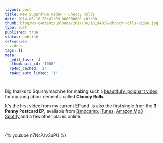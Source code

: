 ```yaml
---
layout: post
title: New Sugardrum video - Choccy Rolls
date: 2014-06-16 20:41:09.000000000 +01:00
thumb: blog/wp-content/uploads/2014/06/16194109/choccy-rolls-video.jpg
type: post
published: true
status: publish
categories:
- videos
tags: []
meta:
  _edit_last: '4'
  _thumbnail_id: '1008'
  rp4wp_cached: '1'
  rp4wp_auto_linked: '1'

---
```

<p>Big thanks to Squishymachine for making such a <a title="Choccy Rolls by Sugardrum - official video" href="http://youtu.be/n7NcPav3uPU">beautifully, poignant video</a> for my song about dementia called <strong>Choccy Rolls</strong>.</p> 

<p>It's the first video from my current EP and  is also the first single from the <strong>3 Penny Postcard EP</strong>, available from <a title="3 Penny Postcard EP by Sugardrum on Bandcamp" href="https://sugardrum.bandcamp.com/album/3-penny-postcard">Bandcamp</a>, <a title="3 penny postcard EP by Sugardrum from iTunes" href="https://itunes.apple.com/gb/album/3-penny-postcard-ep/id695087638">iTunes</a>, <a title="3 Penny Postcard EP by Sugardrum on Amazon Mp3" href="http://www.amazon.co.uk/gp/product/B00EWXCJUU/ref=dm_ws_sp_ps_dp">Amazon Mp3</a>, <a title="3 Penny Postcard EP by Sugardrum on Spotify" href="http://open.spotify.com/album/44zvBqkdW5y2jfeQvsCk24">Spotify</a> and a few other places online.</p>
<p>&nbsp;</p>
{% youtube n7NcPav3uPU %}
